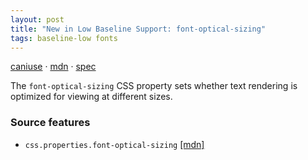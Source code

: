 ```yaml
---
layout: post
title: "New in Low Baseline Support: font-optical-sizing"
tags: baseline-low fonts
---
```


[caniuse](https://caniuse.com/?search=font-optical-sizing) · [mdn](https://developer.mozilla.org/en-US/search?q=font-optical-sizing) · [spec](https://drafts.csswg.org/css-fonts-4/#font-optical-sizing-def)

The `font-optical-sizing` CSS property sets whether text rendering is optimized for viewing at different sizes.

### Source features

- ``css.properties.font-optical-sizing`` [[mdn]](https://developer.mozilla.org/en-US/search?q=css.properties.font-optical-sizing)
